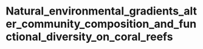 # Natural_environmental_gradients_alter_community_composition_and_functional_diversity_on_coral_reefs